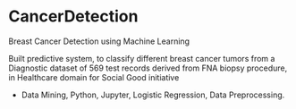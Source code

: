# CancerDetection
Breast Cancer Detection using Machine Learning

Built predictive system, to classify different breast cancer tumors from a Diagnostic dataset of 569 test
records derived from FNA biopsy procedure, in Healthcare domain for Social Good initiative 
- Data Mining, Python, Jupyter, Logistic Regression, Data Preprocessing.

